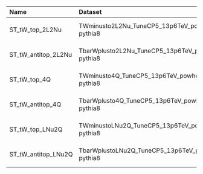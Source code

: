 | Name                | Dataset                                         | RunIII2024Summer24 Request          | Status                               |
|:--------------------|:------------------------------------------------|:------------------------------------|:-------------------------------------|
| ST_tW_top_2L2Nu     | TWminusto2L2Nu_TuneCP5_13p6TeV_powheg-pythia8   | GEN-RunIII2024Summer24wmLHEGS-00133 | $${\color{orange}\textbf{DEFINED}}$$ |
| ST_tW_antitop_2L2Nu | TbarWplusto2L2Nu_TuneCP5_13p6TeV_powheg-pythia8 | GEN-RunIII2024Summer24wmLHEGS-00173 | $${\color{orange}\textbf{DEFINED}}$$ |
| ST_tW_top_4Q        | TWminusto4Q_TuneCP5_13p6TeV_powheg-pythia8      | GEN-RunIII2024Summer24wmLHEGS-00134 | $${\color{orange}\textbf{DEFINED}}$$ |
| ST_tW_antitop_4Q    | TbarWplusto4Q_TuneCP5_13p6TeV_powheg-pythia8    | GEN-RunIII2024Summer24wmLHEGS-00172 | $${\color{orange}\textbf{DEFINED}}$$ |
| ST_tW_top_LNu2Q     | TWminustoLNu2Q_TuneCP5_13p6TeV_powheg-pythia8   | GEN-RunIII2024Summer24wmLHEGS-00132 | $${\color{orange}\textbf{DEFINED}}$$ |
| ST_tW_antitop_LNu2Q | TbarWplustoLNu2Q_TuneCP5_13p6TeV_powheg-pythia8 | GEN-RunIII2024Summer24wmLHEGS-00171 | $${\color{orange}\textbf{DEFINED}}$$ |